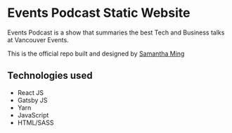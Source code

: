 # Events Podcast Static Website

Events Podcast is a show that summaries the best Tech and Business talks at Vancouver Events.

This is the official repo built and designed by [Samantha Ming](https://www.linkedin.com/in/samanthaming/)

## Technologies used

- React JS
- Gatsby JS 
- Yarn
- JavaScript
- HTML/SASS
